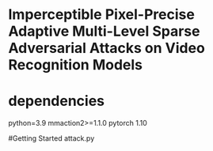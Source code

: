 # Imperceptible Pixel-Precise Adaptive Multi-Level Sparse Adversarial Attacks on Video Recognition Models


# dependencies
python=3.9
mmaction2>=1.1.0
pytorch 1.10

#Getting Started
attack.py
